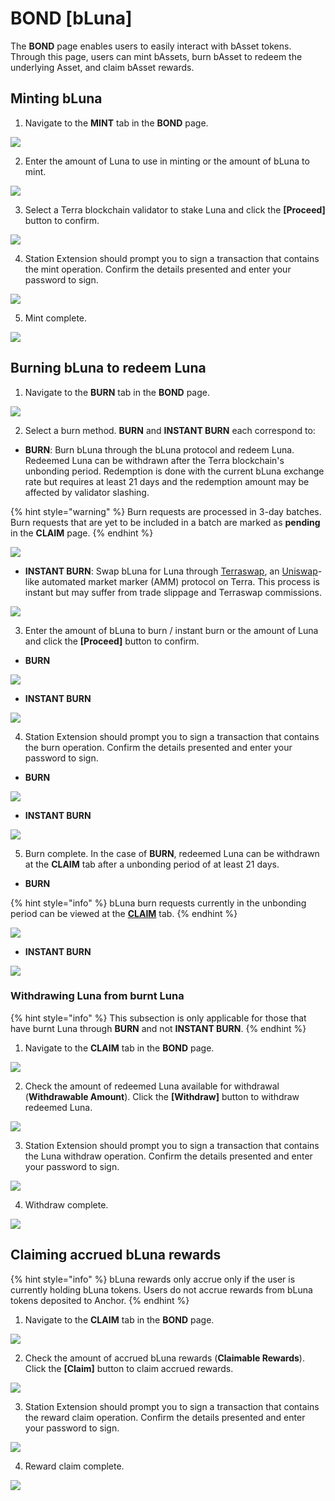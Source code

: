 # BOND \[bLuna\]

The **BOND** page enables users to easily interact with bAsset tokens. Through this page, users can mint bAssets, burn bAsset to redeem the underlying Asset, and claim bAsset rewards.

## Minting bLuna

1. Navigate to the **MINT** tab in the **BOND** page. 

![](../../.gitbook/assets/bond-mint-1.png)

2. Enter the amount of Luna to use in minting or the amount of bLuna to mint.

![](../../.gitbook/assets/bond-mint-2.png)

3. Select a Terra blockchain validator to stake Luna and click the **\[Proceed\]** button to confirm.

![](../../.gitbook/assets/bond-mint-3.png)

4. Station Extension should prompt you to sign a transaction that contains the mint operation. Confirm the details presented and enter your password to sign.

![](../../.gitbook/assets/bond-mint-4.png)

5. Mint complete.

![](../../.gitbook/assets/bond-mint-5.png)

## Burning bLuna to redeem Luna

1. Navigate to the **BURN** tab in the **BOND** page. 

![](../../.gitbook/assets/bond-burn-1.png)

2. Select a burn method. **BURN** and **INSTANT BURN** each correspond to:

* **BURN**: Burn bLuna through the bLuna protocol and redeem Luna. Redeemed Luna can be withdrawn after the Terra blockchain's unbonding period. Redemption is done with the current bLuna exchange rate but requires at least 21 days and the redemption amount may be affected by validator slashing.

{% hint style="warning" %}
Burn requests are processed in 3-day batches. Burn requests that are yet to be included in a batch are marked as **pending** in the **CLAIM** page.
{% endhint %}

![](../../.gitbook/assets/bond-burn-burn.png)

* **INSTANT BURN**: Swap bLuna for Luna through [Terraswap](https://terraswap.io/), an [Uniswap](https://uniswap.org)-like automated market marker \(AMM\) protocol on Terra. This process is instant but may suffer from trade slippage and Terraswap commissions.

![](../../.gitbook/assets/burn-burn-instant.png)

3. Enter the amount of bLuna to burn / instant burn or the amount of Luna and click the **\[Proceed\]** button to confirm.

* **BURN**

![](../../.gitbook/assets/bond-burn-burn-3.png)

* **INSTANT BURN**

![](../../.gitbook/assets/bond-burn-instant-3.png)

4. Station Extension should prompt you to sign a transaction that contains the burn operation. Confirm the details presented and enter your password to sign.

* **BURN**

![](../../.gitbook/assets/bond-burn-burn-4.png)

* **INSTANT BURN**

![](../../.gitbook/assets/bond-burn-instant-4.png)

5. Burn complete. In the case of **BURN**, redeemed Luna can be withdrawn at the **CLAIM** tab after a unbonding period of at least 21 days.

* **BURN**

{% hint style="info" %}
bLuna burn requests currently in the unbonding period can be viewed at the [**CLAIM**](bond.md#withdrawing-luna-from-burnt-luna) tab.
{% endhint %}

![](../../.gitbook/assets/bond-burn-burn-5.png)

* **INSTANT BURN**

![](../../.gitbook/assets/bond-burn-instant-5.png)

### Withdrawing Luna from burnt Luna

{% hint style="info" %}
This subsection is only applicable for those that have burnt Luna through **BURN** and not **INSTANT BURN**.
{% endhint %}

1. Navigate to the **CLAIM** tab in the **BOND** page.

![](../../.gitbook/assets/bond-burn-burn-withdraw-1.png)

2. Check the amount of redeemed Luna available for withdrawal \(**Withdrawable Amount**\). Click the **\[Withdraw\]** button to withdraw redeemed Luna.

![](../../.gitbook/assets/bond-burn-burn-withdraw-2.png)

3. Station Extension should prompt you to sign a transaction that contains the Luna withdraw operation. Confirm the details presented and enter your password to sign.

![](../../.gitbook/assets/bond-burn-burn-withdraw-3.png)

4. Withdraw complete.

![](../../.gitbook/assets/bond-burn-burn-withdraw-4.png)

## Claiming accrued bLuna rewards

{% hint style="info" %}
bLuna rewards only accrue only if the user is currently holding bLuna tokens. Users do not accrue rewards from bLuna tokens deposited to Anchor.
{% endhint %}

1. Navigate to the **CLAIM** tab in the **BOND** page.

![](../../.gitbook/assets/bond-claim-1.png)

2. Check the amount of accrued bLuna rewards \(**Claimable Rewards**\). Click the **\[Claim\]** button to claim accrued rewards.

![](../../.gitbook/assets/bond-claim-2%20%281%29.png)

3. Station Extension should prompt you to sign a transaction that contains the reward claim operation. Confirm the details presented and enter your password to sign.

![](../../.gitbook/assets/bond-claim-3.png)

4. Reward claim complete.

![](../../.gitbook/assets/bond-claim-4%20%281%29.png)

